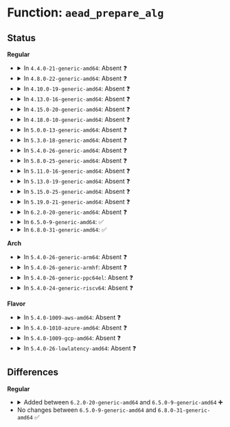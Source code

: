 # Function: <code>aead_prepare_alg</code>

## Status
<b>Regular</b>
<ul>
<li>
<details>
<summary>In <code>4.4.0-21-generic-amd64</code>: Absent ❓</summary>

```json
{
  "name": "aead_prepare_alg",
  "collision_type": "Unique Static",
  "inline_type": "Full",
  "funcs": [
    {
      "addr": 18446744071582643061,
      "name": "aead_prepare_alg",
      "external": false,
      "loc": "crypto/aead.c:345",
      "file": "crypto/aead.c",
      "inline": "not declared, inlined",
      "caller_inline": [
        "crypto/aead.c:crypto_register_aead",
        "crypto/aead.c:aead_register_instance"
      ],
      "caller_func": []
    }
  ],
  "symbols": []
}
```
</details>
</li>
<li>
<details>
<summary>In <code>4.8.0-22-generic-amd64</code>: Absent ❓</summary>

```json
{
  "name": "aead_prepare_alg",
  "collision_type": "Unique Static",
  "inline_type": "Full",
  "funcs": [
    {
      "addr": 18446744071582892629,
      "name": "aead_prepare_alg",
      "external": false,
      "loc": "crypto/aead.c:345",
      "file": "crypto/aead.c",
      "inline": "not declared, inlined",
      "caller_inline": [
        "crypto/aead.c:aead_register_instance",
        "crypto/aead.c:crypto_register_aead"
      ],
      "caller_func": []
    }
  ],
  "symbols": []
}
```
</details>
</li>
<li>
<details>
<summary>In <code>4.10.0-19-generic-amd64</code>: Absent ❓</summary>

```json
{
  "name": "aead_prepare_alg",
  "collision_type": "Unique Static",
  "inline_type": "Full",
  "funcs": [
    {
      "addr": 18446744071582989109,
      "name": "aead_prepare_alg",
      "external": false,
      "loc": "crypto/aead.c:345",
      "file": "crypto/aead.c",
      "inline": "not declared, inlined",
      "caller_inline": [
        "crypto/aead.c:aead_register_instance",
        "crypto/aead.c:crypto_register_aead"
      ],
      "caller_func": []
    }
  ],
  "symbols": []
}
```
</details>
</li>
<li>
<details>
<summary>In <code>4.13.0-16-generic-amd64</code>: Absent ❓</summary>

```json
{
  "name": "aead_prepare_alg",
  "collision_type": "Unique Static",
  "inline_type": "Full",
  "funcs": [
    {
      "addr": 18446744071583039125,
      "name": "aead_prepare_alg",
      "external": false,
      "loc": "crypto/aead.c:346",
      "file": "crypto/aead.c",
      "inline": "not declared, inlined",
      "caller_inline": [
        "crypto/aead.c:aead_register_instance",
        "crypto/aead.c:crypto_register_aead"
      ],
      "caller_func": []
    }
  ],
  "symbols": []
}
```
</details>
</li>
<li>
<details>
<summary>In <code>4.15.0-20-generic-amd64</code>: Absent ❓</summary>

```json
{
  "name": "aead_prepare_alg",
  "collision_type": "Unique Static",
  "inline_type": "Full",
  "funcs": [
    {
      "addr": 18446744071583204485,
      "name": "aead_prepare_alg",
      "external": false,
      "loc": "crypto/aead.c:346",
      "file": "crypto/aead.c",
      "inline": "not declared, inlined",
      "caller_inline": [
        "crypto/aead.c:aead_register_instance",
        "crypto/aead.c:crypto_register_aead"
      ],
      "caller_func": []
    }
  ],
  "symbols": []
}
```
</details>
</li>
<li>
<details>
<summary>In <code>4.18.0-10-generic-amd64</code>: Absent ❓</summary>

```json
{
  "name": "aead_prepare_alg",
  "collision_type": "Unique Static",
  "inline_type": "Full",
  "funcs": [
    {
      "addr": 18446744071583412901,
      "name": "aead_prepare_alg",
      "external": false,
      "loc": "crypto/aead.c:355",
      "file": "crypto/aead.c",
      "inline": "not declared, inlined",
      "caller_inline": [
        "crypto/aead.c:aead_register_instance",
        "crypto/aead.c:crypto_register_aead"
      ],
      "caller_func": []
    }
  ],
  "symbols": []
}
```
</details>
</li>
<li>
<details>
<summary>In <code>5.0.0-13-generic-amd64</code>: Absent ❓</summary>

```json
{
  "name": "aead_prepare_alg",
  "collision_type": "Unique Static",
  "inline_type": "Full",
  "funcs": [
    {
      "addr": 18446744071583534437,
      "name": "aead_prepare_alg",
      "external": false,
      "loc": "crypto/aead.c:353",
      "file": "crypto/aead.c",
      "inline": "not declared, inlined",
      "caller_inline": [
        "crypto/aead.c:aead_register_instance",
        "crypto/aead.c:crypto_register_aead"
      ],
      "caller_func": []
    }
  ],
  "symbols": []
}
```
</details>
</li>
<li>
<details>
<summary>In <code>5.3.0-18-generic-amd64</code>: Absent ❓</summary>

```json
{
  "name": "aead_prepare_alg",
  "collision_type": "Unique Static",
  "inline_type": "Full",
  "funcs": [
    {
      "addr": 18446744071583722341,
      "name": "aead_prepare_alg",
      "external": false,
      "loc": "crypto/aead.c:384",
      "file": "crypto/aead.c",
      "inline": "not declared, inlined",
      "caller_inline": [
        "crypto/aead.c:aead_register_instance",
        "crypto/aead.c:crypto_register_aead"
      ],
      "caller_func": []
    }
  ],
  "symbols": []
}
```
</details>
</li>
<li>
<details>
<summary>In <code>5.4.0-26-generic-amd64</code>: Absent ❓</summary>

```json
{
  "name": "aead_prepare_alg",
  "collision_type": "Unique Static",
  "inline_type": "Full",
  "funcs": [
    {
      "addr": 18446744071583832021,
      "name": "aead_prepare_alg",
      "external": false,
      "loc": "crypto/aead.c:385",
      "file": "crypto/aead.c",
      "inline": "not declared, inlined",
      "caller_inline": [
        "crypto/aead.c:aead_register_instance",
        "crypto/aead.c:crypto_register_aead"
      ],
      "caller_func": []
    }
  ],
  "symbols": []
}
```
</details>
</li>
<li>
<details>
<summary>In <code>5.8.0-25-generic-amd64</code>: Absent ❓</summary>

```json
{
  "name": "aead_prepare_alg",
  "collision_type": "Unique Static",
  "inline_type": "Full",
  "funcs": [
    {
      "addr": 18446744071584227435,
      "name": "aead_prepare_alg",
      "external": false,
      "loc": "crypto/aead.c:220",
      "file": "crypto/aead.c",
      "inline": "not declared, inlined",
      "caller_inline": [
        "crypto/aead.c:aead_register_instance",
        "crypto/aead.c:crypto_register_aeads"
      ],
      "caller_func": []
    }
  ],
  "symbols": []
}
```
</details>
</li>
<li>
<details>
<summary>In <code>5.11.0-16-generic-amd64</code>: Absent ❓</summary>

```json
{
  "name": "aead_prepare_alg",
  "collision_type": "Unique Static",
  "inline_type": "Full",
  "funcs": [
    {
      "addr": 18446744071584345931,
      "name": "aead_prepare_alg",
      "external": false,
      "loc": "crypto/aead.c:220",
      "file": "crypto/aead.c",
      "inline": "not declared, inlined",
      "caller_inline": [
        "crypto/aead.c:aead_register_instance",
        "crypto/aead.c:crypto_register_aeads"
      ],
      "caller_func": []
    }
  ],
  "symbols": []
}
```
</details>
</li>
<li>
<details>
<summary>In <code>5.13.0-19-generic-amd64</code>: Absent ❓</summary>

```json
{
  "name": "aead_prepare_alg",
  "collision_type": "Unique Static",
  "inline_type": "Full",
  "funcs": [
    {
      "addr": 18446744071584380363,
      "name": "aead_prepare_alg",
      "external": false,
      "loc": "crypto/aead.c:220",
      "file": "crypto/aead.c",
      "inline": "not declared, inlined",
      "caller_inline": [
        "crypto/aead.c:aead_register_instance",
        "crypto/aead.c:crypto_register_aeads"
      ],
      "caller_func": []
    }
  ],
  "symbols": []
}
```
</details>
</li>
<li>
<details>
<summary>In <code>5.15.0-25-generic-amd64</code>: Absent ❓</summary>

```json
{
  "name": "aead_prepare_alg",
  "collision_type": "Unique Static",
  "inline_type": "Full",
  "funcs": [
    {
      "addr": 18446744071584775595,
      "name": "aead_prepare_alg",
      "external": false,
      "loc": "crypto/aead.c:220",
      "file": "crypto/aead.c",
      "inline": "not declared, inlined",
      "caller_inline": [
        "crypto/aead.c:aead_register_instance",
        "crypto/aead.c:crypto_register_aeads"
      ],
      "caller_func": []
    }
  ],
  "symbols": []
}
```
</details>
</li>
<li>
<details>
<summary>In <code>5.19.0-21-generic-amd64</code>: Absent ❓</summary>

```json
{
  "name": "aead_prepare_alg",
  "collision_type": "Unique Static",
  "inline_type": "Full",
  "funcs": [
    {
      "addr": 18446744071585460475,
      "name": "aead_prepare_alg",
      "external": false,
      "loc": "crypto/aead.c:220",
      "file": "crypto/aead.c",
      "inline": "not declared, inlined",
      "caller_inline": [
        "crypto/aead.c:aead_register_instance",
        "crypto/aead.c:crypto_register_aeads"
      ],
      "caller_func": []
    }
  ],
  "symbols": []
}
```
</details>
</li>
<li>
<details>
<summary>In <code>6.2.0-20-generic-amd64</code>: Absent ❓</summary>

```json
{
  "name": "aead_prepare_alg",
  "collision_type": "Unique Static",
  "inline_type": "Full",
  "funcs": [
    {
      "addr": 18446744071586219371,
      "name": "aead_prepare_alg",
      "external": false,
      "loc": "crypto/aead.c:220",
      "file": "crypto/aead.c",
      "inline": "not declared, inlined",
      "caller_inline": [
        "crypto/aead.c:aead_register_instance",
        "crypto/aead.c:crypto_register_aeads"
      ],
      "caller_func": []
    }
  ],
  "symbols": []
}
```
</details>
</li>
<li>
<details>
<summary>In <code>6.5.0-9-generic-amd64</code>: ✅</summary>

```c
int aead_prepare_alg(struct aead_alg * alg)
```

```json
{
  "name": "aead_prepare_alg",
  "collision_type": "Unique Static",
  "inline_type": "No",
  "funcs": [
    {
      "addr": 18446744071586453664,
      "name": "aead_prepare_alg",
      "external": false,
      "loc": "crypto/aead.c:272",
      "file": "crypto/aead.c",
      "inline": "seen, unknown",
      "caller_inline": [],
      "caller_func": [
        "crypto/aead.c:aead_register_instance",
        "crypto/aead.c:crypto_register_aeads"
      ]
    }
  ],
  "symbols": [
    {
      "addr": 18446744071586453664,
      "name": "aead_prepare_alg",
      "section": ".text",
      "bind": "STB_LOCAL",
      "size": 156
    }
  ]
}
```
</details>
</li>
<li>
<details>
<summary>In <code>6.8.0-31-generic-amd64</code>: ✅</summary>

```c
int aead_prepare_alg(struct aead_alg * alg)
```

```json
{
  "name": "aead_prepare_alg",
  "collision_type": "Unique Static",
  "inline_type": "No",
  "funcs": [
    {
      "addr": 18446744071586719552,
      "name": "aead_prepare_alg",
      "external": false,
      "loc": "crypto/aead.c:278",
      "file": "crypto/aead.c",
      "inline": "seen, unknown",
      "caller_inline": [],
      "caller_func": [
        "crypto/aead.c:aead_register_instance",
        "crypto/aead.c:crypto_register_aeads"
      ]
    }
  ],
  "symbols": [
    {
      "addr": 18446744071586719552,
      "name": "aead_prepare_alg",
      "section": ".text",
      "bind": "STB_LOCAL",
      "size": 156
    }
  ]
}
```
</details>
</li>
</ul>
<b>Arch</b>
<ul>
<li>
<details>
<summary>In <code>5.4.0-26-generic-arm64</code>: Absent ❓</summary>

```json
{
  "name": "aead_prepare_alg",
  "collision_type": "Unique Static",
  "inline_type": "Full",
  "funcs": [
    {
      "addr": 18446603336495644212,
      "name": "aead_prepare_alg",
      "external": false,
      "loc": "crypto/aead.c:385",
      "file": "crypto/aead.c",
      "inline": "not declared, inlined",
      "caller_inline": [
        "crypto/aead.c:aead_register_instance",
        "crypto/aead.c:crypto_register_aead"
      ],
      "caller_func": []
    }
  ],
  "symbols": []
}
```
</details>
</li>
<li>
<details>
<summary>In <code>5.4.0-26-generic-armhf</code>: Absent ❓</summary>

```json
{
  "name": "aead_prepare_alg",
  "collision_type": "Unique Static",
  "inline_type": "Full",
  "funcs": [
    {
      "addr": 3228999496,
      "name": "aead_prepare_alg",
      "external": false,
      "loc": "crypto/aead.c:385",
      "file": "crypto/aead.c",
      "inline": "not declared, inlined",
      "caller_inline": [
        "crypto/aead.c:aead_register_instance",
        "crypto/aead.c:crypto_register_aead"
      ],
      "caller_func": []
    }
  ],
  "symbols": []
}
```
</details>
</li>
<li>
<details>
<summary>In <code>5.4.0-26-generic-ppc64el</code>: Absent ❓</summary>

```json
{
  "name": "aead_prepare_alg",
  "collision_type": "Unique Static",
  "inline_type": "Full",
  "funcs": [
    {
      "addr": 13835058055289775856,
      "name": "aead_prepare_alg",
      "external": false,
      "loc": "crypto/aead.c:385",
      "file": "crypto/aead.c",
      "inline": "not declared, inlined",
      "caller_inline": [
        "crypto/aead.c:aead_register_instance",
        "crypto/aead.c:crypto_register_aead"
      ],
      "caller_func": []
    }
  ],
  "symbols": []
}
```
</details>
</li>
<li>
<details>
<summary>In <code>5.4.0-24-generic-riscv64</code>: Absent ❓</summary>

```json
{
  "name": "aead_prepare_alg",
  "collision_type": "Unique Static",
  "inline_type": "Full",
  "funcs": [
    {
      "addr": 18446743936274798064,
      "name": "aead_prepare_alg",
      "external": false,
      "loc": "crypto/aead.c:385",
      "file": "crypto/aead.c",
      "inline": "not declared, inlined",
      "caller_inline": [
        "crypto/aead.c:aead_register_instance",
        "crypto/aead.c:crypto_register_aead"
      ],
      "caller_func": []
    }
  ],
  "symbols": []
}
```
</details>
</li>
</ul>
<b>Flavor</b>
<ul>
<li>
<details>
<summary>In <code>5.4.0-1009-aws-amd64</code>: Absent ❓</summary>

```json
{
  "name": "aead_prepare_alg",
  "collision_type": "Unique Static",
  "inline_type": "Full",
  "funcs": [
    {
      "addr": 18446744071583800757,
      "name": "aead_prepare_alg",
      "external": false,
      "loc": "crypto/aead.c:385",
      "file": "crypto/aead.c",
      "inline": "not declared, inlined",
      "caller_inline": [
        "crypto/aead.c:aead_register_instance",
        "crypto/aead.c:crypto_register_aead"
      ],
      "caller_func": []
    }
  ],
  "symbols": []
}
```
</details>
</li>
<li>
<details>
<summary>In <code>5.4.0-1010-azure-amd64</code>: Absent ❓</summary>

```json
{
  "name": "aead_prepare_alg",
  "collision_type": "Unique Static",
  "inline_type": "Full",
  "funcs": [
    {
      "addr": 18446744071583737813,
      "name": "aead_prepare_alg",
      "external": false,
      "loc": "crypto/aead.c:385",
      "file": "crypto/aead.c",
      "inline": "not declared, inlined",
      "caller_inline": [
        "crypto/aead.c:aead_register_instance",
        "crypto/aead.c:crypto_register_aead"
      ],
      "caller_func": []
    }
  ],
  "symbols": []
}
```
</details>
</li>
<li>
<details>
<summary>In <code>5.4.0-1009-gcp-amd64</code>: Absent ❓</summary>

```json
{
  "name": "aead_prepare_alg",
  "collision_type": "Unique Static",
  "inline_type": "Full",
  "funcs": [
    {
      "addr": 18446744071583784517,
      "name": "aead_prepare_alg",
      "external": false,
      "loc": "crypto/aead.c:385",
      "file": "crypto/aead.c",
      "inline": "not declared, inlined",
      "caller_inline": [
        "crypto/aead.c:aead_register_instance",
        "crypto/aead.c:crypto_register_aead"
      ],
      "caller_func": []
    }
  ],
  "symbols": []
}
```
</details>
</li>
<li>
<details>
<summary>In <code>5.4.0-26-lowlatency-amd64</code>: Absent ❓</summary>

```json
{
  "name": "aead_prepare_alg",
  "collision_type": "Unique Static",
  "inline_type": "Full",
  "funcs": [
    {
      "addr": 18446744071583885541,
      "name": "aead_prepare_alg",
      "external": false,
      "loc": "crypto/aead.c:385",
      "file": "crypto/aead.c",
      "inline": "not declared, inlined",
      "caller_inline": [
        "crypto/aead.c:aead_register_instance",
        "crypto/aead.c:crypto_register_aead"
      ],
      "caller_func": []
    }
  ],
  "symbols": []
}
```
</details>
</li>
</ul>

## Differences
<b>Regular</b>
<ul>
<li>
<details>
<summary>Added between <code>6.2.0-20-generic-amd64</code> and <code>6.5.0-9-generic-amd64</code> ➕</summary>

```c
int aead_prepare_alg(struct aead_alg * alg)
```
</details>
</li>
<li>
No changes between <code>6.5.0-9-generic-amd64</code> and <code>6.8.0-31-generic-amd64</code> ✅
</li>
</ul>
